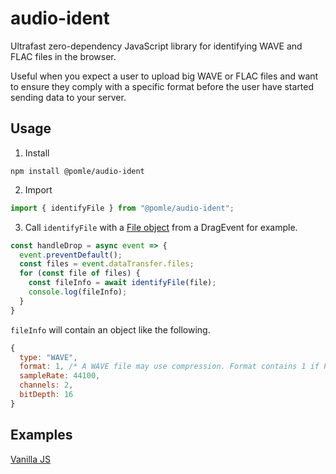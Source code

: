 # audio-ident

Ultrafast zero-dependency JavaScript library for identifying WAVE and FLAC files in the browser.

Useful when you expect a user to upload big WAVE or FLAC files and want to ensure they comply with a 
specific format before the user have started sending data to your server.

## Usage

1. Install

```
npm install @pomle/audio-ident
```

2. Import

```js
import { identifyFile } from "@pomle/audio-ident";
```

3. Call `identifyFile` with a [File object](https://developer.mozilla.org/en-US/docs/Web/API/File) from a DragEvent for example.

```js
const handleDrop = async event => {
  event.preventDefault();
  const files = event.dataTransfer.files;
  for (const file of files) {
    const fileInfo = await identifyFile(file);
    console.log(fileInfo);
  }
}
```

`fileInfo` will contain an object like the following.
```js
{
  type: "WAVE", 
  format: 1, /* A WAVE file may use compression. Format contains 1 if PCM (Uncompressed). */
  sampleRate: 44100, 
  channels: 2, 
  bitDepth: 16
}
```

## Examples

[Vanilla JS](https://codesandbox.io/s/quizzical-babbage-lebsw?fontsize=14&hidenavigation=1&theme=dark)

